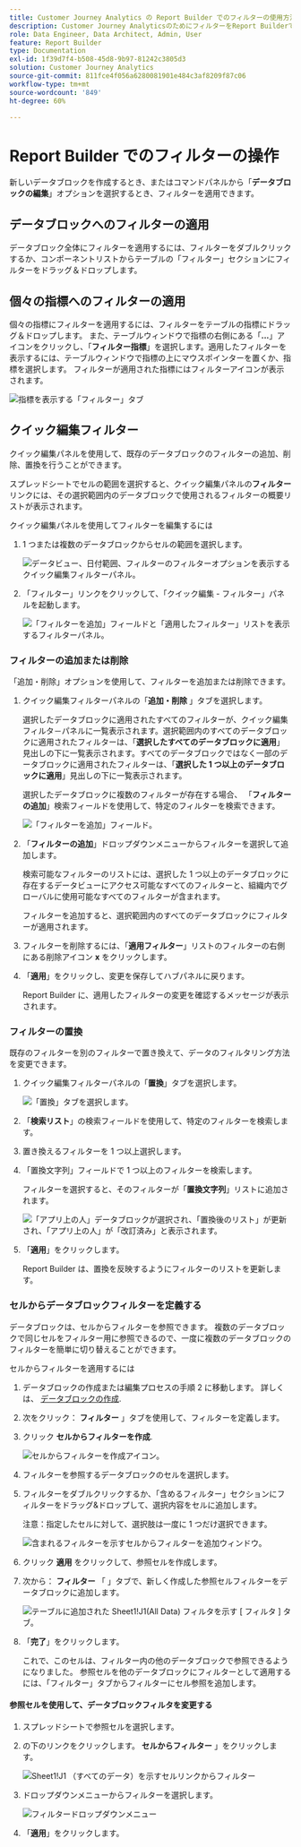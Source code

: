 ```yaml
---
title: Customer Journey Analytics の Report Builder でのフィルターの使用方法
description: Customer Journey AnalyticsのためにフィルターをReport Builderで使用する方法を説明します
role: Data Engineer, Data Architect, Admin, User
feature: Report Builder
type: Documentation
exl-id: 1f39d7f4-b508-45d8-9b97-81242c3805d3
solution: Customer Journey Analytics
source-git-commit: 811fce4f056a6280081901e484c3af8209f87c06
workflow-type: tm+mt
source-wordcount: '849'
ht-degree: 60%

---
```


# Report Builder でのフィルターの操作

新しいデータブロックを作成するとき、またはコマンドパネルから「**データブロックの編集**」オプションを選択するとき、フィルターを適用できます。

## データブロックへのフィルターの適用

データブロック全体にフィルターを適用するには、フィルターをダブルクリックするか、コンポーネントリストからテーブルの「フィルター」セクションにフィルターをドラッグ＆ドロップします。

## 個々の指標へのフィルターの適用

個々の指標にフィルターを適用するには、フィルターをテーブルの指標にドラッグ＆ドロップします。 また、テーブルウィンドウで指標の右側にある「**...**」アイコンをクリックし、「**フィルター指標**」を選択します。適用したフィルターを表示するには、テーブルウィンドウで指標の上にマウスポインターを置くか、指標を選択します。 フィルターが適用された指標にはフィルターアイコンが表示されます。

![指標を表示する「フィルター」タブ](./assets/filter_by.png)

## クイック編集フィルター

クイック編集パネルを使用して、既存のデータブロックのフィルターの追加、削除、置換を行うことができます。

スプレッドシートでセルの範囲を選択すると、クイック編集パネルの&#x200B;**フィルター**&#x200B;リンクには、その選択範囲内のデータブロックで使用されるフィルターの概要リストが表示されます。

クイック編集パネルを使用してフィルターを編集するには

1. 1 つまたは複数のデータブロックからセルの範囲を選択します。

   ![データビュー、日付範囲、フィルターのフィルターオプションを表示するクイック編集フィルターパネル。](./assets/select_multiple_dbs.png)

1. 「フィルター」リンクをクリックして、「クイック編集 - フィルター」パネルを起動します。

   ![「フィルターを追加」フィールドと「適用したフィルター」リストを表示するフィルターパネル。](./assets/quick_edit_filters.png)

### フィルターの追加または削除

「追加・削除」オプションを使用して、フィルターを追加または削除できます。

1. クイック編集フィルターパネルの「**追加・削除** 」タブを選択します。

   選択したデータブロックに適用されたすべてのフィルターが、クイック編集フィルタ－パネルに一覧表示されます。選択範囲内のすべてのデータブロックに適用されたフィルターは、「**選択したすべてのデータブロックに適用**」見出しの下に一覧表示されます。すべてのデータブロックではなく一部のデータブロックに適用されたフィルターは、「**選択した 1 つ以上のデータブロックに適用**」見出しの下に一覧表示されます。

   選択したデータブロックに複数のフィルターが存在する場合、 「**フィルターの追加**」検索フィールドを使用して、特定のフィルターを検索できます。

   ![「フィルターを追加」フィールド。](./assets/add_filter.png)

1. 「**フィルターの追加**」ドロップダウンメニューからフィルターを選択して追加します。

   検索可能なフィルターのリストには、選択した 1 つ以上のデータブロックに存在するデータビューにアクセス可能なすべてのフィルターと、組織内でグローバルに使用可能なすべてのフィルターが含まれます。

   フィルターを追加すると、選択範囲内のすべてのデータブロックにフィルターが適用されます。

1. フィルターを削除するには、「**適用フィルター**」リストのフィルターの右側にある削除アイコン **x** をクリックします。

1. 「**適用**」をクリックし、変更を保存してハブパネルに戻ります。

   Report Builder に、適用したフィルターの変更を確認するメッセージが表示されます。

### フィルターの置換

既存のフィルターを別のフィルターで置き換えて、データのフィルタリング方法を変更できます。

1. クイック編集フィルターパネルの「**置換**」タブを選択します。

   ![「置換」タブを選択します。](./assets/replace_filter.png)

1. 「**検索リスト**」の検索フィールドを使用して、特定のフィルターを検索します。

1. 置き換えるフィルターを 1 つ以上選択します。

1. 「置換文字列」フィールドで 1 つ以上のフィルターを検索します。

   フィルターを選択すると、そのフィルターが「**置換文字列**」リストに追加されます。

   ![「アプリ上の人」データブロックが選択され、「置換後のリスト」が更新され、「アプリ上の人」が「改訂済み」と表示されます。](./assets/replace_screen_new.png)

1. 「**適用**」をクリックします。

   Report Builder は、置換を反映するようにフィルターのリストを更新します。

### セルからデータブロックフィルターを定義する

データブロックは、セルからフィルターを参照できます。 複数のデータブロックで同じセルをフィルター用に参照できるので、一度に複数のデータブロックのフィルターを簡単に切り替えることができます。

セルからフィルターを適用するには

1. データブロックの作成または編集プロセスの手順 2 に移動します。 詳しくは、 [データブロックの作成](./create-a-data-block.md).
1. 次をクリック： **フィルター** 」タブを使用して、フィルターを定義します。
1. クリック **セルからフィルターを作成**.

   ![セルからフィルターを作成アイコン。](./assets/create-filter-from-cell.png)

1. フィルターを参照するデータブロックのセルを選択します。

1. フィルターをダブルクリックするか、「含めるフィルター」セクションにフィルターをドラッグ&amp;ドロップして、選択内容をセルに追加します。

   注意：指定したセルに対して、選択肢は一度に 1 つだけ選択できます。

   ![含まれるフィルターを示すセルからフィルターを追加ウィンドウ。](./assets/select-filters.png)

1. クリック **適用** をクリックして、参照セルを作成します。

1. 次から： **フィルター** 「 」タブで、新しく作成した参照セルフィルターをデータブロックに追加します。

   ![テーブルに追加された Sheet1!J1(All Data) フィルタを示す [ フィルタ ] タブ。](./assets/reference-cell-filter.png)

1. 「**完了**」をクリックします。

   これで、このセルは、フィルター内の他のデータブロックで参照できるようになりました。 参照セルを他のデータブロックにフィルターとして適用するには、「フィルター」タブからフィルターにセル参照を追加します。

#### 参照セルを使用して、データブロックフィルタを変更する

1. スプレッドシートで参照セルを選択します。

1. の下のリンクをクリックします。 **セルからフィルター** 」をクリックします。

   ![Sheet1!J1 （すべてのデータ）を示すセルリンクからフィルター](./assets/filters-from-cell-link.png)

1. ドロップダウンメニューからフィルターを選択します。

   ![フィルタードロップダウンメニュー](./assets/filter-drop-down.png)

1. 「**適用**」をクリックします。


